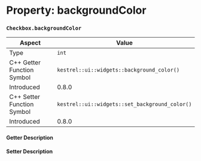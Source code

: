 
# Property: backgroundColor
### `Checkbox.backgroundColor`

| Aspect | Value |
| --- | --- |
| Type | `int` |
| C++ Getter Function Symbol | `kestrel::ui::widgets::background_color()` |
| Introduced | 0.8.0 |
| C++ Setter Function Symbol | `kestrel::ui::widgets::set_background_color()` |
| Introduced | 0.8.0 |

#### Getter Description

#### Setter Description

